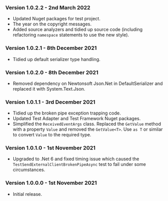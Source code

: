 ### Version 1.0.2.2 - 2nd March 2022

* Updated Nuget packages for test project.
* The year on the copyright messages.
* Added source analyzers and tidied up source code (including refactoring ```namespace``` statements to use the new style).

### Version 1.0.2.1 - 8th December 2021 

* Tidied up default serializer type handling.

### Version 1.0.2.0 - 8th December 2021 

* Removed dependency on Newtonsoft Json.Net in DefaultSerializer and replaced it with System.Text.Json.

### Version 1.0.1.1 - 3rd December 2021 

* Tidied up the broken pipe exception trapping code.
* Updated Test Adapter and Test Framework Nuget packages.
* Simplified the ```ReceivedEventArgs``` class. Replaced the ```GetValue``` method with a property ```Value``` and removed the ```GetValue<T>```. Use ```as T``` or similar to convert ```Value``` to the required type.

### Version 1.0.1.0 - 1st November 2021 

* Upgraded to .Net 6 and fixed timing issue which caused the ```TestSendExternalClientBrokenPipeAsync``` test to fail under some circumstances.

### Version 1.0.0.0 - 1st November 2021 

* Initial release.
